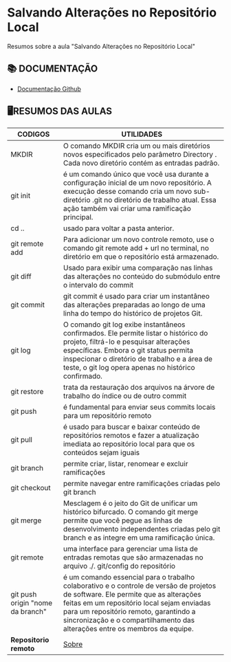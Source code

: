 # Salvando Alterações no Repositório Local

Resumos sobre a aula "Salvando Alterações no Repositório Local" 

## 📚 DOCUMENTAÇÃO

- [Documentação Github](https://docs.github.com/pt)

## 🖥RESUMOS DAS AULAS

|CODIGOS | UTILIDADES |
|----- |---------|
| MKDIR | O comando MKDIR cria um ou mais diretórios novos especificados pelo parâmetro Directory . Cada novo diretório contém as entradas padrão.
|git init | é um comando único que você usa durante a configuração inicial de um novo repositório. A execução desse comando cria um novo sub-diretório .git no diretório de trabalho atual. Essa ação também vai criar uma ramificação principal.
|cd .. | usado para voltar a pasta anterior.|
|git remote add |Para adicionar um novo controle remoto, use o comando git remote add + url no terminal, no diretório em que o repositório está armazenado. |
|git diff| Usado para exibir uma comparação nas linhas das alterações no conteúdo do submódulo entre o intervalo do commit|
|git commit|git commit é usado para criar um instantâneo das alterações preparadas ao longo de uma linha do tempo do histórico de projetos Git.|
|git log|O comando git log exibe instantâneos confirmados. Ele permite listar o histórico do projeto, filtrá-lo e pesquisar alterações específicas. Embora o git status permita inspecionar o diretório de trabalho e a área de teste, o git log opera apenas no histórico confirmado.|
|git restore|trata da restauração dos arquivos na árvore de trabalho do índice ou de outro commit|
|git push|é fundamental para enviar seus commits locais para um repositório remoto|
|git pull|é usado para buscar e baixar conteúdo de repositórios remotos e fazer a atualização imediata ao repositório local para que os conteúdos sejam iguais|
|git branch | permite criar, listar, renomear e excluir ramificações|
|git checkout| permite navegar entre ramificações criadas pelo git branch|
|git merge|Mesclagem é o jeito do Git de unificar um histórico bifurcado. O comando git merge permite que você pegue as linhas de desenvolvimento independentes criadas pelo git branch e as integre em uma ramificação única.|
|git remote|uma interface para gerenciar uma lista de entradas remotas que são armazenadas no arquivo ./. git/config do repositório|
|git push origin "nome da branch"|é um comando essencial para o trabalho colaborativo e o controle de versão de projetos de software. Ele permite que as alterações feitas em um repositório local sejam enviadas para um repositório remoto, garantindo a sincronização e o compartilhamento das alterações entre os membros da equipe.|
|**Repositorio remoto**|[Sobre](https://docs.github.com/pt/get-started/getting-started-with-git/about-remote-repositories)|